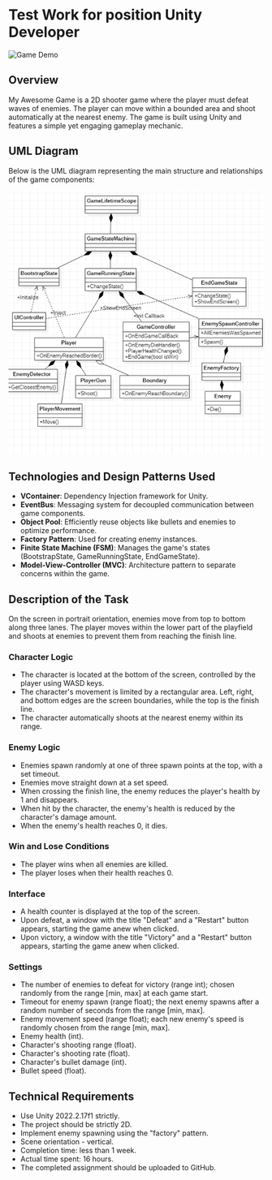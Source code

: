 # Test Work for position Unity Developer

![Game Demo](Assets\Readme\Gif_Preview)

## Overview

My Awesome Game is a 2D shooter game where the player must defeat waves of enemies. The player can move within a bounded area and shoot automatically at the nearest enemy. The game is built using Unity and features a simple yet engaging gameplay mechanic.

## UML Diagram

Below is the UML diagram representing the main structure and relationships of the game components:

![UML Diagram](Assets\Readme\UML.png)

## Technologies and Design Patterns Used

- **VContainer**: Dependency Injection framework for Unity.
- **EventBus**: Messaging system for decoupled communication between game components.
- **Object Pool**: Efficiently reuse objects like bullets and enemies to optimize performance.
- **Factory Pattern**: Used for creating enemy instances.
- **Finite State Machine (FSM)**: Manages the game's states (BootstrapState, GameRunningState, EndGameState).
- **Model-View-Controller (MVC)**: Architecture pattern to separate concerns within the game.

## Description of the Task

On the screen in portrait orientation, enemies move from top to bottom along three lanes. The player moves within the lower part of the playfield and shoots at enemies to prevent them from reaching the finish line.

### Character Logic

- The character is located at the bottom of the screen, controlled by the player using WASD keys.
- The character's movement is limited by a rectangular area. Left, right, and bottom edges are the screen boundaries, while the top is the finish line.
- The character automatically shoots at the nearest enemy within its range.

### Enemy Logic

- Enemies spawn randomly at one of three spawn points at the top, with a set timeout.
- Enemies move straight down at a set speed.
- When crossing the finish line, the enemy reduces the player's health by 1 and disappears.
- When hit by the character, the enemy's health is reduced by the character's damage amount.
- When the enemy's health reaches 0, it dies.

### Win and Lose Conditions

- The player wins when all enemies are killed.
- The player loses when their health reaches 0.

### Interface

- A health counter is displayed at the top of the screen.
- Upon defeat, a window with the title "Defeat" and a "Restart" button appears, starting the game anew when clicked.
- Upon victory, a window with the title "Victory" and a "Restart" button appears, starting the game anew when clicked.

### Settings

- The number of enemies to defeat for victory (range int); chosen randomly from the range [min, max] at each game start.
- Timeout for enemy spawn (range float); the next enemy spawns after a random number of seconds from the range [min, max].
- Enemy movement speed (range float); each new enemy's speed is randomly chosen from the range [min, max].
- Enemy health (int).
- Character's shooting range (float).
- Character's shooting rate (float).
- Character's bullet damage (int).
- Bullet speed (float).

## Technical Requirements

- Use Unity 2022.2.17f1 strictly.
- The project should be strictly 2D.
- Implement enemy spawning using the "factory" pattern.
- Scene orientation - vertical.
- Completion time: less than 1 week.
- Actual time spent: 16 hours.
- The completed assignment should be uploaded to GitHub.


